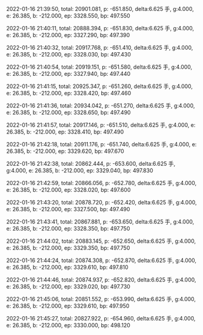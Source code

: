 2022-01-16 21:39:50, total: 20901.081, p: -651.850, delta:6.625 手, g:4.000, e: 26.385, b: -212.000, ep: 3328.550, bp: 497.550

2022-01-16 21:40:11, total: 20888.394, p: -651.830, delta:6.625 手, g:4.000, e: 26.385, b: -212.000, ep: 3327.290, bp: 497.390

2022-01-16 21:40:32, total: 20917.768, p: -651.410, delta:6.625 手, g:4.000, e: 26.385, b: -212.000, ep: 3328.030, bp: 497.430

2022-01-16 21:40:54, total: 20919.151, p: -651.580, delta:6.625 手, g:4.000, e: 26.385, b: -212.000, ep: 3327.940, bp: 497.440

2022-01-16 21:41:15, total: 20925.347, p: -651.260, delta:6.625 手, g:4.000, e: 26.385, b: -212.000, ep: 3328.420, bp: 497.460

2022-01-16 21:41:36, total: 20934.042, p: -651.270, delta:6.625 手, g:4.000, e: 26.385, b: -212.000, ep: 3328.650, bp: 497.490

2022-01-16 21:41:57, total: 20917.146, p: -651.510, delta:6.625 手, g:4.000, e: 26.385, b: -212.000, ep: 3328.410, bp: 497.490

2022-01-16 21:42:18, total: 20911.176, p: -651.740, delta:6.625 手, g:4.000, e: 26.385, b: -212.000, ep: 3329.620, bp: 497.670

2022-01-16 21:42:38, total: 20862.444, p: -653.600, delta:6.625 手, g:4.000, e: 26.385, b: -212.000, ep: 3329.040, bp: 497.830

2022-01-16 21:42:59, total: 20866.056, p: -652.780, delta:6.625 手, g:4.000, e: 26.385, b: -212.000, ep: 3328.020, bp: 497.600

2022-01-16 21:43:20, total: 20878.720, p: -652.420, delta:6.625 手, g:4.000, e: 26.385, b: -212.000, ep: 3327.500, bp: 497.490

2022-01-16 21:43:41, total: 20867.881, p: -653.650, delta:6.625 手, g:4.000, e: 26.385, b: -212.000, ep: 3328.350, bp: 497.750

2022-01-16 21:44:02, total: 20883.145, p: -652.650, delta:6.625 手, g:4.000, e: 26.385, b: -212.000, ep: 3329.350, bp: 497.750

2022-01-16 21:44:24, total: 20874.308, p: -652.870, delta:6.625 手, g:4.000, e: 26.385, b: -212.000, ep: 3329.610, bp: 497.810

2022-01-16 21:44:46, total: 20874.937, p: -652.820, delta:6.625 手, g:4.000, e: 26.385, b: -212.000, ep: 3329.020, bp: 497.730

2022-01-16 21:45:06, total: 20851.552, p: -653.990, delta:6.625 手, g:4.000, e: 26.385, b: -212.000, ep: 3329.610, bp: 497.950

2022-01-16 21:45:27, total: 20827.922, p: -654.960, delta:6.625 手, g:4.000, e: 26.385, b: -212.000, ep: 3330.000, bp: 498.120